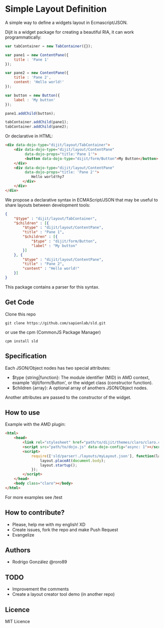 # Simple Layout Definition
A simple way to define a widgets layout in Ecmascript/JSON.

Dijit is a widget package for creating a beautiful RIA, it can work programmatically:
```javascript
var tabContainer = new TabContainer({});

var pane1 = new ContentPane({
	title : 'Pane 1'	
});

var pane2 = new ContentPane({
	title : 'Pane 2',
	content: 'Hello world!'
});

var button = new Button({
	label : 'My button'
});

pane1.addChild(button);

tabContainer.addChild(pane1);
tabContainer.addChild(pane2);
```

Or declarative in HTML:
```html
<div data-dojo-type="dijit/layout/TabContainer">
	<div data-dojo-type="dijit/layout/ContentPane"
		 data-dojo-props="title:'Pane 1'">
		 <button data-dojo-type="dijit/form/Button">My Button</button>
	</div>
	<div data-dojo-type="dijit/layout/ContentPane"
		 data-dojo-props="title: 'Pane 2'">
		 	Hello world!hy7
		</div>
	</div>
</div>
```

We propose a declarative syntax in ECMAScript/JSON that may be useful to share layouts between development tools:
```json
{
	"$type" : "dijit/layout/TabContainer",
	"$children" : [{
		"$type" : "dijit/layout/ContentPane",
		"title" : "Pane 1",
		"$children" : [{
			"$type" : "dijit/form/Button",			
			"label" : "My button"
		}]
	}, {
		"$type" : "dijit/layout/ContentPane",
		"title" : "Pane 2",
		"content" : "Hello world!"
	}]
}
```
This package contains a parser for this syntax.
 
## Get Code

Clone this repo
```
git clone https://github.com/sapienlab/sld.git
```
or use the cpm (CommonJS Package Manager)
```
cpm install sld
```

## Specification

Each JSON/Object nodes has two special attributes:
* $type {string|function}: The module identifier (MID) in AMD context, example 'dijit/form/Button', or the widget class (constructor function).
* $children {array}: A optional array of anothers JSON/Object nodes.

Another attributes are passed to the constructor of the widget.

## How to use

Example with the AMD plugin:
```html
<html>
	<head>
		<link rel="stylesheet" href="path/to/dijit/themes/claro/claro.css">
		<script src="path/to/dojo.js" data-dojo-config="async: 1"></script>
		<script>
			require(['sld/parser!./layouts/myLayout.json'], function(layout) {
				layout.placeAt(document.body);
				layout.startup();
			});
		</script>
	</head>
	<body class="claro"></body>
</html>
```
For more examples see /test

## How to contribute?

* Please, help me with my english! XD
* Create issues, fork the repo and make Push Request
* Evangelize

## Authors
* Rodrigo González @roro89

## TODO

* Improvement the comments
* Create a layout creator tool demo (in another repo)

## Licence

MIT Licence
